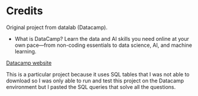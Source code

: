 # Credits

Original project from datalab (Datacamp).

 - What is DataCamp?
   Learn the data and AI skills you need online at your own pace—from non-coding essentials to data science, AI, and machine learning.

[Datacamp website](https://app.datacamp.com/)

This is a particular project because it uses SQL tables that I was not able to download so I was only able to run and test this project on the Datacamp environment but I pasted the SQL queries that solve all the questions.